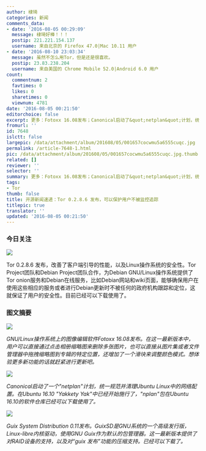 ```yaml
---
author: 棣琦
categories: 新闻
comments_data:
- date: '2016-08-05 00:29:09'
  message: 棣琦好棒！！！
  postip: 221.221.154.137
  username: 来自北京的 Firefox 47.0|Mac 10.11 用户
- date: '2016-08-10 23:03:34'
  message: 虽然不怎么用Tor，但是还是很喜欢。
  postip: 23.83.238.204
  username: 来自美国的 Chrome Mobile 52.0|Android 6.0 用户
count:
  commentnum: 2
  favtimes: 0
  likes: 0
  sharetimes: 0
  viewnum: 4781
date: '2016-08-05 00:21:50'
editorchoice: false
excerpt: 更多：Fotoxx 16.08发布；Canonical启动了&quot;netplan&quot;计划，统一规范并清理Ubuntu Linux中的网络配置。
fromurl: ''
id: 7648
islctt: false
largepic: /data/attachment/album/201608/05/001657cocwmu5a6555cuqc.jpg
permalink: /article-7648-1.html
pic: /data/attachment/album/201608/05/001657cocwmu5a6555cuqc.jpg.thumb.jpg
related: []
reviewer: ''
selector: ''
summary: 更多：Fotoxx 16.08发布；Canonical启动了&quot;netplan&quot;计划，统一规范并清理Ubuntu Linux中的网络配置。
tags:
- Tor
thumb: false
title: 开源新闻速递：Tor 0.2.8.6 发布，可以保护用户不被监控追踪
titlepic: true
translator: ''
updated: '2016-08-05 00:21:50'
---
```


### 今日关注


![](/data/attachment/album/201608/05/001657cocwmu5a6555cuqc.jpg)


Tor 0.2.8.6 发布，改善了客户端引导的性能，以及Linux操作系统的安全性。Tor Project团队和Debian Project团队合作，为Debian GNU/Linux操作系统提供了Tor onion服务和Debian在线服务，比如Debian网站和wiki页面，能够确保用户在使用这些相应的服务或者进行Debian更新时不被任何的政府机构跟踪和定位，这就保证了用户的安全性。目前已经可以下载使用了。


### 图文摘要


![](/data/attachment/album/201608/05/001757kbk3ck6skelscls6.jpg)


*GNU/Linux操作系统上的图像编辑软件Fotoxx 16.08发布。在这一最新版本中，用户可以直接通过点击相册缩略图来删除多张图片，也可以直接从图片集或者文件管理器中拖拽缩略图到专辑的特定位置，还增加了一个滑块来调整颜色模式。想体验更多新功能的话就赶紧进行更新吧。*


![](/data/attachment/album/201608/05/001900dfrbr4514jjej5jm.jpg)


*Canonical启动了一个"netplan"计划，统一规范并清理Ubuntu Linux中的网络配置。在Ubuntu 16.10 "Yakkety Yak"中已经开始施行了，"nplan"包在Ubuntu 16.10的软件仓库已经可以下载使用了。*


![](/data/attachment/album/201608/05/002000b05q0ooot0d6oaka.jpg)


*Guix System Distribution 0.11发布。GuixSD是GNU系统的一个高级发行版，Linux-libre内核驱动，使用GNU Guix作为默认的包管理器。这一最新版本提供了对RAID设备的支持，以及对“guix 发布”功能的压缩支持。已经可以下载了。*